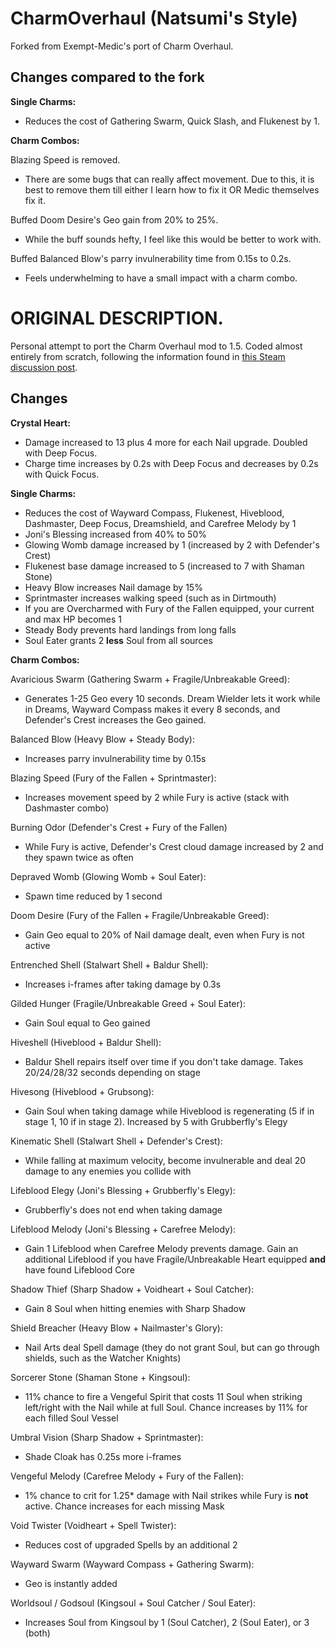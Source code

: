 ﻿# CharmOverhaul (Natsumi's Style)

Forked from Exempt-Medic's port of Charm Overhaul.

## Changes compared to the fork

**Single Charms:**
* Reduces the cost of Gathering Swarm, Quick Slash, and Flukenest by 1.

**Charm Combos:**

Blazing Speed is removed.
* There are some bugs that can really affect movement. Due to this, it is best to remove them till either I learn how to fix it OR Medic themselves fix it.

Buffed Doom Desire's Geo gain from 20% to 25%.
* While the buff sounds hefty, I feel like this would be better to work with.

Buffed Balanced Blow's parry invulnerability time from 0.15s to 0.2s.
* Feels underwhelming to have a small impact with a charm combo.

# ORIGINAL DESCRIPTION. 

Personal attempt to port the Charm Overhaul mod to 1.5. Coded almost entirely from scratch, following the information found in [this Steam discussion post](https://steamcommunity.com/app/367520/discussions/0/1732089092462513717/).


## Changes

**Crystal Heart:**
* Damage increased to 13 plus 4 more for each Nail upgrade. Doubled with Deep Focus.
* Charge time increases by 0.2s with Deep Focus and decreases by 0.2s with Quick Focus.

**Single Charms:**
* Reduces the cost of Wayward Compass, Flukenest, Hiveblood, Dashmaster, Deep Focus, Dreamshield, and Carefree Melody by 1
* Joni's Blessing increased from 40% to 50%
* Glowing Womb damage increased by 1 (increased by 2 with Defender's Crest)
* Flukenest base damage increased to 5 (increased to 7 with Shaman Stone)
* Heavy Blow increases Nail damage by 15%
* Sprintmaster increases walking speed (such as in Dirtmouth)
* If you are Overcharmed with Fury of the Fallen equipped, your current and max HP becomes 1
* Steady Body prevents hard landings from long falls
* Soul Eater grants 2 **less** Soul from all sources

**Charm Combos:**

Avaricious Swarm (Gathering Swarm + Fragile/Unbreakable Greed):
* Generates 1-25 Geo every 10 seconds. Dream Wielder lets it work while in Dreams, Wayward Compass makes it every 8 seconds, and Defender's Crest increases the Geo gained.

Balanced Blow (Heavy Blow + Steady Body):
* Increases parry invulnerability time by 0.15s

Blazing Speed (Fury of the Fallen + Sprintmaster):
* Increases movement speed by 2 while Fury is active (stack with Dashmaster combo)

Burning Odor (Defender's Crest + Fury of the Fallen)
* While Fury is active, Defender's Crest cloud damage increased by 2 and they spawn twice as often

Depraved Womb (Glowing Womb + Soul Eater):
* Spawn time reduced by 1 second

Doom Desire (Fury of the Fallen + Fragile/Unbreakable Greed):
* Gain Geo equal to 20% of Nail damage dealt, even when Fury is not active

Entrenched Shell (Stalwart Shell + Baldur Shell):
* Increases i-frames after taking damage by 0.3s

Gilded Hunger (Fragile/Unbreakable Greed + Soul Eater):
* Gain Soul equal to Geo gained

Hiveshell (Hiveblood + Baldur Shell):
* Baldur Shell repairs itself over time if you don't take damage. Takes 20/24/28/32 seconds depending on stage

Hivesong (Hiveblood + Grubsong):
* Gain Soul when taking damage while Hiveblood is regenerating (5 if in stage 1, 10 if in stage 2). Increased by 5 with Grubberfly's Elegy

Kinematic Shell (Stalwart Shell + Defender's Crest):
* While falling at maximum velocity, become invulnerable and deal 20 damage to any enemies you collide with

Lifeblood Elegy (Joni's Blessing + Grubberfly's Elegy):
* Grubberfly's does not end when taking damage

Lifeblood Melody (Joni's Blessing + Carefree Melody):
* Gain 1 Lifeblood when Carefree Melody prevents damage. Gain an additional Lifeblood if you have Fragile/Unbreakable Heart equipped **and** have found Lifeblood Core

Shadow Thief (Sharp Shadow + Voidheart + Soul Catcher):
* Gain 8 Soul when hitting enemies with Sharp Shadow

Shield Breacher (Heavy Blow + Nailmaster's Glory):
* Nail Arts deal Spell damage (they do not grant Soul, but can go through shields, such as the Watcher Knights)

Sorcerer Stone (Shaman Stone + Kingsoul):
* 11% chance to fire a Vengeful Spirit that costs 11 Soul when striking left/right with the Nail while at full Soul. Chance increases by 11% for each filled Soul Vessel

Umbral Vision (Sharp Shadow + Sprintmaster):
* Shade Cloak has 0.25s more i-frames

Vengeful Melody (Carefree Melody + Fury of the Fallen):
* 1% chance to crit for 1.25* damage with Nail strikes while Fury is **not** active. Chance increases for each missing Mask

Void Twister (Voidheart + Spell Twister):
* Reduces cost of upgraded Spells by an additional 2

Wayward Swarm (Wayward Compass + Gathering Swarm):
* Geo is instantly added

Worldsoul / Godsoul (Kingsoul + Soul Catcher / Soul Eater):
* Increases Soul from Kingsoul by 1 (Soul Catcher), 2 (Soul Eater), or 3 (both)
